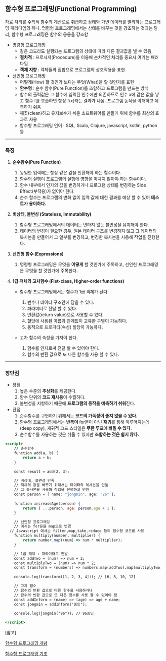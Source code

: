 ## 함수형 프로그래밍(Functional Programming)

자료 처리를 수학적 함수의 계산으로 취급하고 상태와 가변 데이터를 멀리하는 프로그래밍 패러다임의 하나. 명령형 프로그래밍에서는 상태를 바꾸는 것을 강조하는 것과는 달리, 함수형 프로그래밍은 함수의 응용을 강조함

- 명령형 프로그래밍
  - 같은 코드라도 실행되는 프로그램의 상태에 따라 다른 결과값을 낼 수 있음
  - **절차적** : 프로시저(Procedure)를 이용해 순차적인 처리를 중요시 여기는 패러다임
  - **객체 지향** : 객체들의 집합으로 프로그램의 상호작용을 표현
- 선언형 프로그래밍
  - 어떻게(How) 할 것인가 보다는 무엇(What)을 할 것인가를 표현
  - **함수형** : 순수 함수(Pure Function)를 조합하고 프로그램을 만드는 방식
  - 함수의 출력값은 그 함수에 입력된 인수에만 의존하므로 인수 x에 같은 값을 넣고 함수 f를 호출하면 항상 f(x)라는 결과가 나옴. 프로그램 동작을 이해하고 예측하기 쉬움
  - 깨끗(clean)하고 유지보수가 쉬운 소프트웨어를 만들기 위해 함수를 최상의 효과로 사용
  - 함수형 프로그래밍 언어 : SQL, Scala, Clojure, javascript, kotlin, python 등

<hr>


### 특징

1. **순수함수(Pure Function)**
   1. 동일한 입력에는 항상 같은 값을 반환해야 하는 함수이다.
   2. 함수의 실행이 프로그램의 실행에 영향을 미치지 않아야 하는 함수이다.
   3. 함수 내부에서 인자의 값을 변경하거나 프로그램 상태를 변경하는 Side Effect(부작용)가 없어야 한다.
   4. 순수 함수는 프로그램의 변화 없이 입력 값에 대한 결과를 예상 할 수 있어 **테스트가 용이하다.**
2. **비상태, 불변성 (Stateless, Immutability)**
   1. 함수형 프로그래밍에서의 데이터는 변하지 않는 불변성을 유지해야 한다.
   2. 데이터의 변경이 필요한 경우, 원본 데이터 구조를 변경하지 않고 그 데이터의 복사본을 만들어서 그 일부를 변경하고, 변경한 복사본을 사용해 작업을 진행한다.
3. **선언형 함수 (Expressions)**
   1. 명령형 프로그래밍은 무엇을 **어떻게** 할 것인가에 주목하고, 선언헌 프로그래밍은 무엇을 할 것인가에 주목한다.
4. **1급 객체와 고차함수 (Fist-class, Higher-order functions)**

   - 함수형 프로그래밍에서는 함수가 1급 객체가 된다.

     1. 변수나 데이터 구조안에 담을 수 있다.
     2. 파라미터로 전달 할 수 있다.
     3. 반환값(return value)으로 사용할 수 있다.
     4. 할당에 사용된 이름과 관계없이 고유한 구별이 가능하다.
     5. 동적으로 프로퍼티(속성) 할당이 가능하다.
   - 고차 함수의 속성을 가져야 한다.

     1. 함수를 인자로써 전달 할 수 있어야 한다.
     2. 함수의 반환 값으로 또 다른 함수를 사용 할 수 있다.

<hr>

### 장단점

- 장점
  1. 높은 수준의 **추상화**를 제공한다.
  2. 함수 단위의 **코드 재사용**이 수월하다.
  3. 불변성을 지향하기 때문에 **프로그램의 동작을 예측하기 쉬워**진다.
- 단점
  1. 순수함수를 구현하기 위해서는 **코드의 가독성이 좋지 않을 수 있다.**
  2. 함수형 프로그래밍에서는 **반복이** for문이 아닌 **재귀**를 통해 이루어지는데 (deep copy), 재귀적 코드 스타일은 **무한 루프에 빠질 수 있다.**
  3. 순수함수를 사용하는 것은 쉬울 수 있지만 **조합하는 것은 쉽지 않다.**



```jsx
<script>
	// 순수함수
	function add(a, b) {
	    return a + b;
	}
	
	const result = add(2, 3);

	// 비상태, 불변성 만족
	// 객체의 값을 바꾸기 위해서는 데이터의 복사본을 만듦
	// 그 복사본을 사용해 작업을 진행하고 반환
	const person = { name: "jongmin", age: "26" };
	
	function increaseAge(person) {
	    return { ...person, age: person.age + 1 };
	}

	// 선언형 프로그래밍
	// 예시는 for문을 map으로 변경 
  // Javascript 에서는 filter,map,take,reduce 등의 함수형 코드를 사용
	function multiply(number, multiplier) {
	    return number.map((num) => num * multiplier);
	}

	// 1급 객체 : 파라미터로 전달
	const addTwo = (num) => num + 2;
	const multiplyTwo = (num) => num * 2;
	const transform = (numbers) => numbers.map(addTwo).map(multiplyTwo);
	
	console.log(transform([1, 2, 3, 4])); // [6, 8, 10, 12]

	// 고차 함수
	// 함수의 반환 값으로 다른 함수를 사용하거나 
	// 함수의 반환 값으로 또 다른 함수를 사용 할 수 있어야 함
	const addInform = (name) => (age) => age + name;
	const jongmin = addInform("종민");
	
	console.log(jongmin("96")); // 96종민

</script>
```



[참고]

[함수형 프로그래밍 개념](https://ko.wikipedia.org/wiki/%ED%95%A8%EC%88%98%ED%98%95_%ED%94%84%EB%A1%9C%EA%B7%B8%EB%9E%98%EB%B0%8D)

[함수형 프로그래밍 기초](https://jongminfire.dev/%ED%95%A8%EC%88%98%ED%98%95-%ED%94%84%EB%A1%9C%EA%B7%B8%EB%9E%98%EB%B0%8D%EC%9D%B4%EB%9E%80)
